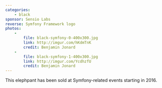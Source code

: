 ```yaml
---
categories:
    - black
sponsor: Sensio Labs
reverse: Symfony Framework logo
photos:
    -
        file: black-symfony-0-400x300.jpg
        link: http://imgur.com/hKdmTnK
        credit: Benjamin Jonard
    -
        file: black-symfony-1-400x300.jpg
        link: http://imgur.com/YcdhzfU
        credit: Benjamin Jonard
---
```


This elephpant has been sold at Symfony-related events starting in 2016.